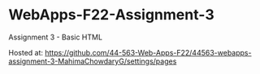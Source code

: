 # WebApps-F22-Assignment-3
Assignment 3 - Basic HTML

Hosted at: https://github.com/44-563-Web-Apps-F22/44563-webapps-assignment-3-MahimaChowdaryG/settings/pages
